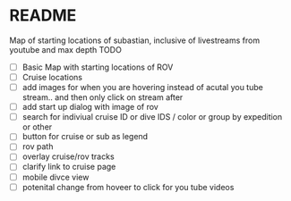 # README

Map of starting locations of subastian, inclusive of livestreams from youtube and max depth
TODO
- [ ] Basic Map with starting locations of ROV 
- [ ] Cruise locations
- [ ] add images for when you are hovering instead of acutal you tube stream.. and then only click on stream after
- [ ] add start up dialog with image of rov
- [ ] search for indiviual cruise ID or dive IDS / color or group by expedition or other
- [ ] button for cruise or sub as legend
- [ ] rov path
- [ ] overlay cruise/rov tracks
- [ ] clarify link to cruise page
- [ ] mobile divce view
- [ ] potenital change from hoveer to click for you tube videos
